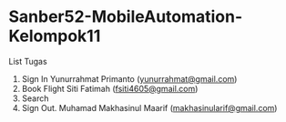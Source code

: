 # Sanber52-MobileAutomation-Kelompok11

List Tugas

1. Sign In      Yunurrahmat Primanto (yunurrahmat@gmail.com)
2. Book Flight  Siti Fatimah (fsiti4605@gmail.com)
3. Search
4. Sign Out. Muhamad Makhasinul Maarif (makhasinularif@gmail.com)

